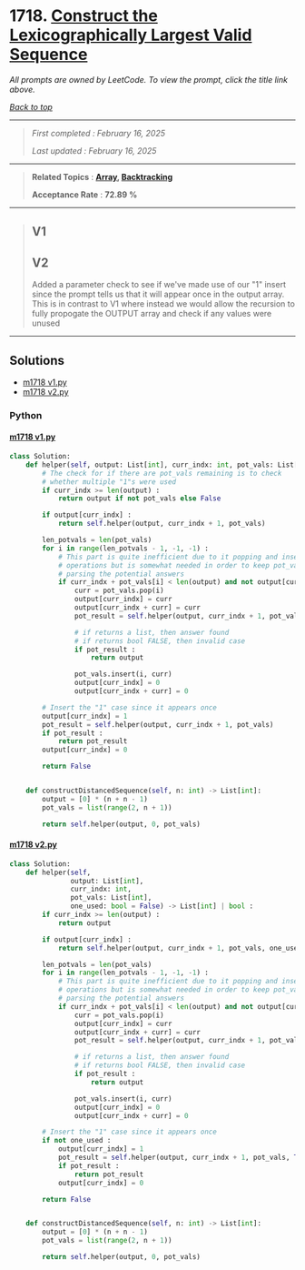 # 1718. [Construct the Lexicographically Largest Valid Sequence](<https://leetcode.com/problems/construct-the-lexicographically-largest-valid-sequence>)

*All prompts are owned by LeetCode. To view the prompt, click the title link above.*

*[Back to top](<../README.md>)*

------

> *First completed : February 16, 2025*
>
> *Last updated : February 16, 2025*

------

> **Related Topics** : **[Array](<by_topic/Array.md>), [Backtracking](<by_topic/Backtracking.md>)**
>
> **Acceptance Rate** : **72.89 %**

------

> ## V1
> 
> ## V2
> 
> Added a parameter check to see if we've made use of our "1" insert since the prompt
> tells us that it will appear once in the output array. This is in contrast to V1
> where instead we would allow the recursion to fully propogate the OUTPUT array
> and check if any values were unused
> 

------

## Solutions

- [m1718 v1.py](<../my-submissions/m1718 v1.py>)
- [m1718 v2.py](<../my-submissions/m1718 v2.py>)
### Python
#### [m1718 v1.py](<../my-submissions/m1718 v1.py>)
```Python
class Solution:
    def helper(self, output: List[int], curr_indx: int, pot_vals: List[int]) -> List[int] | bool :
        # The check for if there are pot_vals remaining is to check
        # whether multiple "1"s were used
        if curr_indx >= len(output) :
            return output if not pot_vals else False

        if output[curr_indx] :
            return self.helper(output, curr_indx + 1, pot_vals)

        len_potvals = len(pot_vals)
        for i in range(len_potvals - 1, -1, -1) :
            # This part is quite inefficient due to it popping and inserting causing many O(n)
            # operations but is somewhat needed in order to keep pot_vals sorted when
            # parsing the potential answers
            if curr_indx + pot_vals[i] < len(output) and not output[curr_indx + pot_vals[i]] :
                curr = pot_vals.pop(i)
                output[curr_indx] = curr
                output[curr_indx + curr] = curr
                pot_result = self.helper(output, curr_indx + 1, pot_vals)

                # if returns a list, then answer found
                # if returns bool FALSE, then invalid case
                if pot_result :
                    return output

                pot_vals.insert(i, curr)
                output[curr_indx] = 0
                output[curr_indx + curr] = 0

        # Insert the "1" case since it appears once
        output[curr_indx] = 1
        pot_result = self.helper(output, curr_indx + 1, pot_vals)
        if pot_result :
            return pot_result
        output[curr_indx] = 0

        return False


    def constructDistancedSequence(self, n: int) -> List[int]:
        output = [0] * (n + n - 1)
        pot_vals = list(range(2, n + 1))

        return self.helper(output, 0, pot_vals)
```

#### [m1718 v2.py](<../my-submissions/m1718 v2.py>)
```Python
class Solution:
    def helper(self, 
               output: List[int], 
               curr_indx: int, 
               pot_vals: List[int], 
               one_used: bool = False) -> List[int] | bool :
        if curr_indx >= len(output) :
            return output

        if output[curr_indx] :
            return self.helper(output, curr_indx + 1, pot_vals, one_used)

        len_potvals = len(pot_vals)
        for i in range(len_potvals - 1, -1, -1) :
            # This part is quite inefficient due to it popping and inserting causing many O(n)
            # operations but is somewhat needed in order to keep pot_vals sorted when
            # parsing the potential answers
            if curr_indx + pot_vals[i] < len(output) and not output[curr_indx + pot_vals[i]] :
                curr = pot_vals.pop(i)
                output[curr_indx] = curr
                output[curr_indx + curr] = curr
                pot_result = self.helper(output, curr_indx + 1, pot_vals, one_used)

                # if returns a list, then answer found
                # if returns bool FALSE, then invalid case
                if pot_result :
                    return output

                pot_vals.insert(i, curr)
                output[curr_indx] = 0
                output[curr_indx + curr] = 0

        # Insert the "1" case since it appears once
        if not one_used :
            output[curr_indx] = 1
            pot_result = self.helper(output, curr_indx + 1, pot_vals, True)
            if pot_result :
                return pot_result
            output[curr_indx] = 0

        return False


    def constructDistancedSequence(self, n: int) -> List[int]:
        output = [0] * (n + n - 1)
        pot_vals = list(range(2, n + 1))

        return self.helper(output, 0, pot_vals)
```

